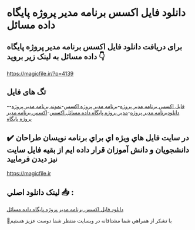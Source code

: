 # دانلود فایل اکسس برنامه مدیر پروژه پایگاه داده مسائل

## برای دریافت دانلود فایل اکسس برنامه مدیر پروژه پایگاه داده مسائل به لینک زیر بروید 👇

https://magicfile.ir/?p=4139

## تگ های فایل

-[فایل اکسس برنامه مدیر پروژه](https://magicfile.ir/product/%d8%a7%da%a9%d8%b3%d8%b3-%d8%a8%d8%b1%d9%86%d8%a7%d9%85%d9%87-%d9%85%d8%af%db%8c%d8%b1-%d9%be%d8%b1%d9%88%da%98%d9%87-%d9%be%d8%a7%db%8c%da%af%d8%a7%d9%87-%d8%af%d8%a7%d8%af%d9%87-%d9%85%d8%b3%d8%a7%d8%a6%d9%84/)-[برنامه مدیر پروژه اکسس](https://magicfile.ir/product/%d8%a7%da%a9%d8%b3%d8%b3-%d8%a8%d8%b1%d9%86%d8%a7%d9%85%d9%87-%d9%85%d8%af%db%8c%d8%b1-%d9%be%d8%b1%d9%88%da%98%d9%87-%d9%be%d8%a7%db%8c%da%af%d8%a7%d9%87-%d8%af%d8%a7%d8%af%d9%87-%d9%85%d8%b3%d8%a7%d8%a6%d9%84/)-[نمونه برنامه مدیر پروژه](https://magicfile.ir/product/%d8%a7%da%a9%d8%b3%d8%b3-%d8%a8%d8%b1%d9%86%d8%a7%d9%85%d9%87-%d9%85%d8%af%db%8c%d8%b1-%d9%be%d8%b1%d9%88%da%98%d9%87-%d9%be%d8%a7%db%8c%da%af%d8%a7%d9%87-%d8%af%d8%a7%d8%af%d9%87-%d9%85%d8%b3%d8%a7%d8%a6%d9%84/)-[دانلودبرنامه مدیر پروژه](https://magicfile.ir/product/%d8%a7%da%a9%d8%b3%d8%b3-%d8%a8%d8%b1%d9%86%d8%a7%d9%85%d9%87-%d9%85%d8%af%db%8c%d8%b1-%d9%be%d8%b1%d9%88%da%98%d9%87-%d9%be%d8%a7%db%8c%da%af%d8%a7%d9%87-%d8%af%d8%a7%d8%af%d9%87-%d9%85%d8%b3%d8%a7%d8%a6%d9%84/)-[مدیر پروژه پایگاه داده مسائل اکسس](https://magicfile.ir/product/%d8%a7%da%a9%d8%b3%d8%b3-%d8%a8%d8%b1%d9%86%d8%a7%d9%85%d9%87-%d9%85%d8%af%db%8c%d8%b1-%d9%be%d8%b1%d9%88%da%98%d9%87-%d9%be%d8%a7%db%8c%da%af%d8%a7%d9%87-%d8%af%d8%a7%d8%af%d9%87-%d9%85%d8%b3%d8%a7%d8%a6%d9%84/)-[اکسس برنامه مدیر پروژه پایگاه](https://magicfile.ir/product/%d8%a7%da%a9%d8%b3%d8%b3-%d8%a8%d8%b1%d9%86%d8%a7%d9%85%d9%87-%d9%85%d8%af%db%8c%d8%b1-%d9%be%d8%b1%d9%88%da%98%d9%87-%d9%be%d8%a7%db%8c%da%af%d8%a7%d9%87-%d8%af%d8%a7%d8%af%d9%87-%d9%85%d8%b3%d8%a7%d8%a6%d9%84/)

## ✔️ در سايت فايل هاي ويژه اي براي برنامه نويسان طراحان دانشجويان و دانش آموزان قرار داده ايم از بقيه فايل سايت نيز ديدن فرماييد

https://magicfile.ir


## لينک دانلود اصلي 📥 :

[دانلود فایل اکسس برنامه مدیر پروژه پایگاه داده مسائل](https://magicfile.ir/product/%d8%a7%da%a9%d8%b3%d8%b3-%d8%a8%d8%b1%d9%86%d8%a7%d9%85%d9%87-%d9%85%d8%af%db%8c%d8%b1-%d9%be%d8%b1%d9%88%da%98%d9%87-%d9%be%d8%a7%db%8c%da%af%d8%a7%d9%87-%d8%af%d8%a7%d8%af%d9%87-%d9%85%d8%b3%d8%a7%d8%a6%d9%84/) 


🙏با تشکر از همراهي شما مشتاقانه در وبسایت منتظر شما دوست عزیز هستیم

